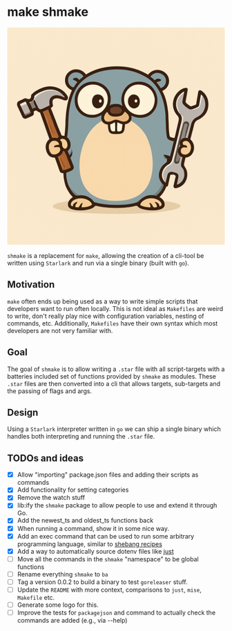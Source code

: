 # make shmake

![logo.png](logo.png)

`shmake` is a replacement for `make`, allowing the creation of a cli-tool be written using `Starlark` and run via a
single binary (built with `go`).

## Motivation
`make` often ends up being used as a way to write simple scripts that developers want to run often locally. This is not
ideal as `Makefiles` are weird to write, don't really play nice with configuration variables, nesting of commands, etc.
Additionally, `Makefiles` have their own syntax which most developers are not very familiar with.

## Goal

The goal of `shmake` is to allow writing a `.star` file with all script-targets with a batteries included set of
functions provided by `shmake` as modules. These `.star` files are then converted into a cli that allows targets,
sub-targets and the passing of flags and args.

## Design

Using a `Starlark` interpreter written in `go` we can ship a single binary which handles both interpreting and running
the `.star` file.

## TODOs and ideas

- [x] Allow "importing" package.json files and adding their scripts as commands
- [x] Add functionality for setting categories
- [x] Remove the watch stuff
- [x] lib:ify the `shmake` package to allow people to use and extend it through Go.
- [x] Add the newest_ts and oldest_ts functions back
- [x] When running a command, show it in some nice way.
- [x] Add an exec command that can be used to run some arbitrary programming language, similar
  to [shebang recipes](https://github.com/casey/just?tab=readme-ov-file#shebang-recipes)
- [x] Add a way to automatically source dotenv files
  like [just](https://github.com/casey/just?tab=readme-ov-file#dotenv-settings)
- [ ] Move all the commands in the `shmake` "namespace" to be global functions
- [ ] Rename everything `shmake` to `ba`
- [ ] Tag a version 0.0.2 to build a binary to test `goreleaser` stuff.
- [ ] Update the `README` with more context, comparisons to `just`, `mise`, `Makefile` etc.
- [ ] Generate some logo for this.
- [ ] Improve the tests for `packagejson` and command to actually check the commands are added (e.g., via --help)
